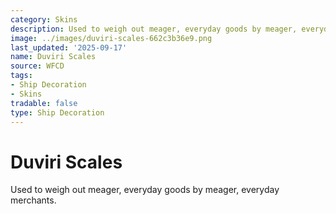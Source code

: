 ```yaml
---
category: Skins
description: Used to weigh out meager, everyday goods by meager, everyday merchants.
image: ../images/duviri-scales-662c3b36e9.png
last_updated: '2025-09-17'
name: Duviri Scales
source: WFCD
tags:
- Ship Decoration
- Skins
tradable: false
type: Ship Decoration
---
```


# Duviri Scales

Used to weigh out meager, everyday goods by meager, everyday merchants.

